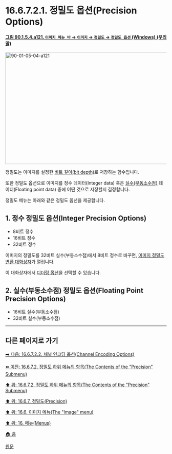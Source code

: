# 16.6.7.2.1. 정밀도 옵션(Precision Options)

<a id="90-01-05-04-a121"></a>

#### [그림 90.1.5.4.a121. `이미지 메뉴 바` → `이미지` → `정밀도` → `정밀도 옵션` (Windows) (우리말)](./90-01-05-04-precision.md#90-01-05-04-a121)
<img width="568" height="348" alt="90-01-05-04-a121" src="https://github.com/user-attachments/assets/919d7e20-0959-4136-8461-dd8b62f8efa5" />

정밀도는 이미지를 설정한 [비트 깊이(bit depth)](./19-glossaryx-bit_depth.md)로 저장하는 함수입니다.

또한 정밀도 옵션으로 이미지를 정수 데이터(Integer data) 혹은 [실수(부동소수점)](./19-floa) 데이터(Floating point data) 중에 어떤 것으로 저장할지 결정합니다.

정밀도 메뉴는 아래와 같은 정밀도 옵션을 제공합니다.

## 1. 정수 정밀도 옵션(Integer Precision Options)

- 8비트 정수
- 16비트 정수
- 32비트 정수

이미지의 정밀도를 32비트 실수(부동소수점)에서 8비트 정수로 바꾸면, [이미지 정밀도 변환 대화상자](./16-06-07-05-the_image_precision_conversion_dialog.md)가 열립니다.

이 대화상자에서 [디더링 옵션](./19-glossaryx-dithering.md)을 선택할 수 있습니다.

## 2. 실수(부동소수점) 정밀도 옵션(Floating Point Precision Options)

- 16비트 실수(부동소수점)
- 32비트 실수(부동소수점)

***

## 다른 페이지로 가기

[➡️ 다음: 16.6.7.2.2. 채널 인코딩 옵션(Channel Encoding Options)](./16-06-07-02-02-channel_encoding_options.md)

[⬅️ 이전: 16.6.7.2. 정밀도 하위 메뉴의 항목(The Contents of the "Precision" Submenu)](./16-06-07-02-00-the_contents_of_the_precision_submenu.md)

[⬆️ 위: 16.6.7.2. 정밀도 하위 메뉴의 항목(The Contents of the "Precision" Submenu)](./16-06-07-02-00-the_contents_of_the_precision_submenu.md)

[⬆️ 위: 16.6.7. 정밀도(Precision)](./16-06-07-00-precision.md)

[⬆️ 위: 16.6. 이미지 메뉴(The "Image" menu)](./16-06-00-the-image-menu.md)

[⬆️ 위: 16. 메뉴(Menus)](./16-00-menus.md)

[🏠 홈](./00-home.md)

[원문](https://docs.gimp.org/2.10/ko/gimp-image-precision.html#idm26587)